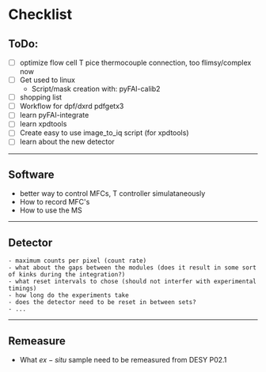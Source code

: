 # Checklist

## ToDo:
- [ ] optimize flow cell T pice thermocouple connection, too flimsy/complex now
- [ ] Get used to linux
  - Script/mask creation with: pyFAI-calib2 
- [ ] shopping list 
- [ ] Workflow for dpf/dxrd pdfgetx3
- [ ] learn pyFAI-integrate
- [ ] learn xpdtools
- [ ] Create easy to use image_to_iq script (for xpdtools)
- [ ] learn about the new detector
---

## Software
- better way to control MFCs, T controller simulataneously
- How to record MFC's 
- How to use the MS
---

## Detector
    - maximum counts per pixel (count rate)
    - what about the gaps between the modules (does it result in some sort of kinks during the integration?)
    - what reset intervals to chose (should not interfer with experimental timings)
    - how long do the experiments take
    - does the detector need to be reset in between sets?
    - ...
---

## Remeasure 
- What $ex-situ$ sample need to be remeasured from DESY P02.1
